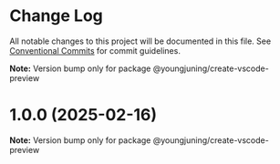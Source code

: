 # Change Log

All notable changes to this project will be documented in this file.
See [Conventional Commits](https://conventionalcommits.org) for commit guidelines.



**Note:** Version bump only for package @youngjuning/create-vscode-preview





# 1.0.0 (2025-02-16)

**Note:** Version bump only for package @youngjuning/create-vscode-preview
